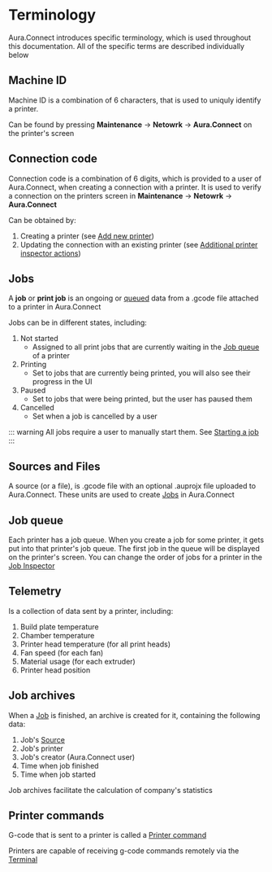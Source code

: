# Terminology

Aura.Connect introduces specific terminology, which is used throughout this documentation. All of the specific terms are described individually below

## Machine ID

Machine ID is a combination of 6 characters, that is used to uniquly identify a printer. 

Can be found by pressing **Maintenance** -> **Netowrk** -> **Aura.Connect** on the printer's screen

## Connection code

Connection code is a combination of 6 digits, which is provided to a user of Aura.Connect, when creating a connection with a printer. It is used to verify a connection on the printers screen in **Maintenance** -> **Netowrk** -> **Aura.Connect** 

Can be obtained by:
  1. Creating a printer (see [Add new printer](/aura-connect/gui/#add-new-printer))
  2. Updating the connection with an existing printer (see [Additional printer inspector actions](/aura-connect/gui/#additional-printer-inspector-actions))

## Jobs

A **job** or **print job** is an ongoing or [queued](#job-queue) data from a .gcode file attached to a printer in Aura.Connect

Jobs can be in different states, including:

1. Not started
    - Assigned to all print jobs that are currently waiting in the [Job queue](#job-queue) of a printer
2. Printing
    - Set to jobs that are currently being printed, you will also see their progress in the UI
3. Paused
    - Set to jobs that were being printed, but the user has paused them
4. Cancelled
    - Set when a job is cancelled by a user 

::: warning
All jobs require a user to manually start them. See [Starting a job](/aura-connect/quickstart/#starting-a-print-job)
:::

## Sources and Files

A source (or a file), is .gcode file with an optional .auprojx file uploaded to Aura.Connect. These units are used to create [Jobs](#jobs) in Aura.Connect

## Job queue

Each printer has a job queue. When you create a job for some printer, it gets put into that printer's job queue. The first job in the queue will be displayed on the printer's screen. You can change the order of jobs for a printer in the [Job Inspector](/aura-connect/gui/#job-inspector)

## Telemetry

Is a collection of data sent by a printer, including:

1. Build plate temperature
2. Chamber temperature
3. Printer head temperature (for all print heads)
4. Fan speed (for each fan)
5. Material usage (for each extruder)
6. Printer head position

## Job archives

When a [Job](#jobs) is finished, an archive is created for it, containing the following data:

1. Job's [Source](#sources-and-files)
2. Job's printer
3. Job's creator (Aura.Connect user)
4. Time when job finished
5. Time when job started 

Job archives facilitate the calculation of company's statistics

## Printer commands

G-code that is sent to a printer is called a [Printer command](#printer-commands)

Printers are capable of receiving g-code commands remotely via the [Terminal](/aura-connect/gui/#terminal-interactive-control)